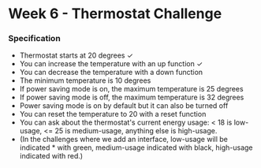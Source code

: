 # Week 6 - Thermostat Challenge
### Specification

* Thermostat starts at 20 degrees ✓
* You can increase the temperature with an up function ✓
* You can decrease the temperature with a down function
* The minimum temperature is 10 degrees
* If power saving mode is on, the maximum temperature is 25 degrees
* If power saving mode is off, the maximum temperature is 32 degrees
* Power saving mode is on by default but it can also be turned off
* You can reset the temperature to 20 with a reset function
* You can ask about the thermostat's current energy usage: < 18 is low-usage, <= 25 is medium-usage, anything else is high-usage.
* (In the challenges where we add an interface, low-usage will be indicated * with green, medium-usage indicated with black, high-usage indicated with red.)
